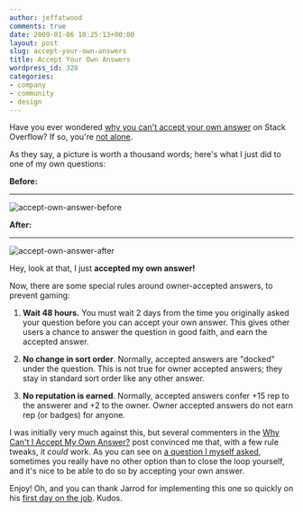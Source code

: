 ```yaml
---
author: jeffatwood
comments: true
date: 2009-01-06 10:25:13+00:00
layout: post
slug: accept-your-own-answers
title: Accept Your Own Answers
wordpress_id: 328
categories:
- company
- community
- design
---
```



Have you ever wondered [why you can't accept your own answer](http://blog.stackoverflow.com/2008/11/why-cant-i-accept-my-own-answer/) on Stack Overflow? If so, you're [not alone](http://stackoverflow.uservoice.com/pages/general/suggestions/39426-allow-users-to-accept-their-own-answers-with-no-rep-gain).



As they say, a picture is worth a thousand words; here's what I just did to one of my own questions:



**Before:**


* * *





![accept-own-answer-before](/blog/images/wordpress/accept-own-answer-before.png)



**After:**


* * *





![accept-own-answer-after](/blog/images/wordpress/accept-own-answer-after.png)



Hey, look at that, I just **accepted my own answer!**



Now, there are some special rules around owner-accepted answers, to prevent gaming:







  1. **Wait 48 hours.** You must wait 2 days from the time you originally asked your question before you can accept your own answer. This gives other users a chance to answer the question in good faith, and earn the accepted answer.

  2. **No change in sort order**. Normally, accepted answers are "docked" under the question. This is not true for owner accepted answers; they stay in standard sort order like any other answer.

  3. **No reputation is earned**. Normally, accepted answers confer +15 rep to the answerer and +2 to the owner.  Owner accepted answers do not earn rep (or badges) for anyone.




I was initially very much against this, but several commenters in the [Why Can't I Accept My Own Answer?](http://blog.stackoverflow.com/2008/11/why-cant-i-accept-my-own-answer/) post convinced me that, with a few rule tweaks, it _could_ work. As you can see on [a question I myself asked](http://stackoverflow.com/questions/8681/jquery-validate-failure-in-opera), sometimes you really have no other option than to close the loop yourself, and it's nice to be able to do so by accepting your own answer.



Enjoy! Oh, and you can thank Jarrod for implementing this one so quickly on his [first day on the job](http://blog.stackoverflow.com/2009/01/welcome-stack-overflow-employee-00002/). Kudos.

